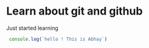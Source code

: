 # Learn about git and github

 Just started learning
```javascript
 console.log(`hello ! This is Abhay`)

```